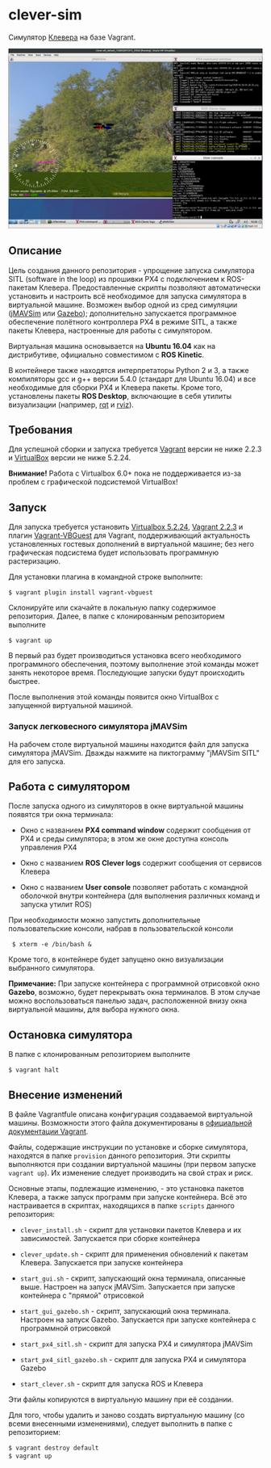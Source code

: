 # clever-sim

Симулятор [Клевера](https://github.com/copterexpress/clever) на базе Vagrant.

![jMAVSim Screenshot](images/jmavsim_screenshot.png)

## Описание

Цель создания данного репозитория - упрощение запуска симулятора SITL (software in the loop) из прошивки PX4 с подключением к ROS-пакетам Клевера. Предоставленные скрипты позволяют автоматически установить и настроить всё необходимое для запуска симулятора в виртуальной машине. Возможен выбор одной из сред симуляции ([jMAVSim](https://dev.px4.io/en/simulation/jmavsim.html) или [Gazebo](http://gazebosim.org/)); дополнительно запускается программное обеспечение полётного контроллера PX4 в режиме SITL, а также пакеты Клевера, настроенные для работы с симулятором.

Виртуальная машина основывается на **Ubuntu 16.04** как на дистрибутиве, официально совместимом с **ROS Kinetic**.

В контейнере также находятся интерпретаторы Python 2 и 3, а также компиляторы gcc и g++ версии 5.4.0 (стандарт для Ubuntu 16.04) и все необходимые для сборки PX4 и Клевера пакеты. Кроме того, установлены пакеты **ROS Desktop**, включающие в себя утилиты визуализации (например, [rqt](http://wiki.ros.org/rqt) и [rviz](http://wiki.ros.org/rviz)).

## Требования

Для успешной сборки и запуска требуется [Vagrant](https://www.vagrantup.com/) версии не ниже 2.2.3 и [VirtualBox](https://www.virtualbox.org/) версии не ниже 5.2.24.

**Внимание!** Работа с Virtualbox 6.0+ пока не поддерживается из-за проблем с графической подсистемой VirtualBox!

## Запуск

Для запуска требуется установить [Virtualbox 5.2.24](https://www.virtualbox.org/wiki/Download_Old_Builds_5_2), [Vagrant 2.2.3](https://www.vagrantup.com/downloads.html) и плагин [Vagrant-VBGuest](https://github.com/dotless-de/vagrant-vbguest) для Vagrant, поддерживающий актуальность установленных гостевых дополнений в виртуальной машине; без него графическая подсистема
будет использовать программную растеризацию.

Для установки плагина в командной строке выполните:

```
$ vagrant plugin install vagrant-vbguest
```

Склонируйте или скачайте в локальную папку содержимое репозитория. Далее, в папке с клонированным репозиторием выполните

```
$ vagrant up
```

В первый раз будет производиться установка всего необходимого программного обеспечения, поэтому выполнение этой команды может занять некоторое время. Последующие запуски будут происходить быстрее.

После выполнения этой команды появится окно VirtualBox с запущенной виртуальной машиной.

### Запуск легковесного симулятора jMAVSim

На рабочем столе виртуальной машины находится файл для запуска симулятора jMAVSim. Дважды нажмите на пиктограмму "jMAVSim SITL" для его запуска.

## Работа с симулятором

После запуска одного из симуляторов в окне виртуальной машины появятся три окна терминала:

 - Окно с названием **PX4 command window** содержит сообщения от PX4 и среды симулятора; в этом же окне доступна консоль управления PX4
 
 - Окно с названием **ROS Clever logs** содержит сообщения от сервисов Клевера
 
 - Окно с названием **User console** позволяет работать с командной оболочкой внутри контейнера (для выполнения различных команд и запуска утилит ROS)

При необходимости можно запустить дополнительные пользовательские консоли, набрав в пользовательской консоли

```
 $ xterm -e /bin/bash &
```

Кроме того, в контейнере будет запущено окно визуализации выбранного симулятора.

**Примечание:** При запуске контейнера с программной отрисовкой окно **Gazebo**, возможно, будет перекрывать окна терминалов.
В этом случае можно воспользоваться панелью задач, расположенной внизу окна виртуальной машины, для выбора нужного окна.

## Остановка симулятора

В папке с клонированным репозиторием выполните

```
$ vagrant halt
```

## Внесение изменений

В файле Vagrantfule описана конфигурация создаваемой виртуальной машины. Возможности этого файла документированы в [официальной документации Vagrant](https://www.vagrantup.com/docs/vagrantfile/).

Файлы, содержащие инструкции по установке и сборке симулятора, находятся в папке ```provision``` данного репозитория. Эти скрипты выполняются при создании виртуальной машины (при первом запуске ```vagrant up```). Их изменение следует производить на свой страх и риск.

Основные этапы, подлежащие изменению, - это установка пакетов Клевера, а также запуск программ при запуске контейнера. Всё это
настраивается в скриптах, находящихся в папке ```scripts``` данного репозитория:
 
 - ```clever_install.sh``` - скрипт для установки пакетов Клевера и их зависимостей. Запускается при сборке контейнера
 
 - ```clever_update.sh``` - скрипт для применения обновлений к пакетам Клевера. Запускается при запуске контейнера
 
 - ```start_gui.sh``` - скрипт, запускающий окна терминала, описанные выше. Настроен на запуск jMAVSim. Запускается при
 запуске контейнера с "прямой" отрисовкой
 
 - ```start_gui_gazebo.sh``` - скрипт, запускающий окна терминала. Настроен на запуск Gazebo. Запускается при запуске
 контейнера с программной отрисовкой
 
 - ```start_px4_sitl.sh``` - скрипт для запуска PX4 и симулятора jMAVSim
 
 - ```start_px4_sitl_gazebo.sh``` - скрипт для запуска PX4 и симулятора Gazebo
 
 - ```start_clever.sh``` - скрипт для запуска ROS и Клевера

Эти файлы копируются в виртуальную машину при её создании.

Для того, чтобы удалить и заново создать виртуальную машину (со всеми внесенными изменениями), следует выполнить в папке с репозиторием:

```
$ vagrant destroy default
$ vagrant up
```

